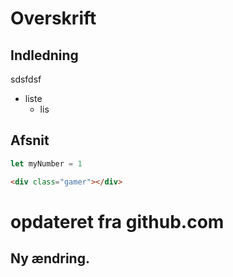# Overskrift

## Indledning
sdsfdsf

* liste
  * lis

## Afsnit

```JavaScript
let myNumber = 1
```

```HTML
<div class="gamer"></div>
```


# opdateret fra github.com

## Ny ændring.
